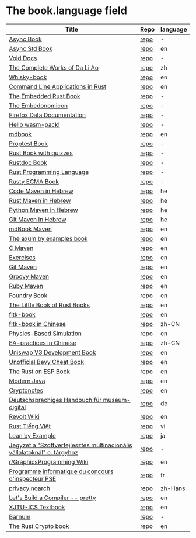 # The book.language field

| Title | Repo | language |
|-------|------|-------------|
| [Async Book](https://rust-lang.github.io/async-book/index.html) | [repo](https://github.com/rust-lang/async-book) | - | 
| [Async Std Book](https://book.async.rs/) | [repo](https://github.com/async-rs/async-std) | en | 
| [Void Docs](https://docs.voidlinux.org/) | [repo](https://github.com/void-linux/void-docs) | - | 
| [The Complete Works of Da Li Ao](https://whatot.github.io/leeao/index.html) | [repo](https://github.com/whatot/leeao) | zh | 
| [Whisky-book](https://docs.getwhisky.app/) | [repo](https://github.com/whisky-app/whisky-book) | en | 
| [Command Line Applications in Rust](https://rust-cli.github.io/book/index.html) | [repo](https://github.com/rust-cli/book) | en | 
| [The Embedded Rust Book](https://docs.rust-embedded.org/book/index.html) | [repo](https://github.com/rust-embedded/book) | - | 
| [The Embedonomicon](https://docs.rust-embedded.org/embedonomicon/index.html) | [repo](https://github.com/rust-embedded/embedonomicon) | - | 
| [Firefox Data Documentation]() | [repo](https://github.com/mozilla/data-docs) | - | 
| [Hello wasm-pack!](https://rustwasm.github.io/wasm-pack/book/) | [repo](https://github.com/rustwasm/wasm-pack) | - | 
| [mdbook](https://rust-lang.github.io/mdBook/) | [repo](https://github.com/rust-lang/mdbook) | en | 
| [Proptest Book](https://altsysrq.github.io/proptest-book/intro.html) | [repo](https://github.com/proptest-rs/proptest) | - | 
| [Rust Book with quizzes](https://rust-book.cs.brown.edu/) | [repo](https://github.com/cognitive-engineering-lab/rust-book) | - | 
| [Rustdoc Book](https://doc.rust-lang.org/stable/rustdoc/) | [repo](https://github.com/rust-lang/rust) | - | 
| [Rust Programming Language](https://doc.rust-lang.org/book/) | [repo](https://github.com/rust-lang/book) | - | 
| [Rusty ECMA Book](https://rusty-ecma.github.io/rusty-ecma-book/) | [repo](https://github.com/rusty-ecma/rusty-ecma-book) | - | 
| [Code Maven in Hebrew](https://he.code-maven.com/) | [repo](https://github.com/szabgab/he.code-maven.com) | he | 
| [Rust Maven in Hebrew](https://rust-he.code-maven.com/) | [repo](https://github.com/szabgab/rust-he.code-maven.com) | he | 
| [Python Maven in Hebrew](https://python-he.code-maven.com/) | [repo](https://github.com/szabgab/python-he.code-maven.com) | he | 
| [Git Maven in Hebrew](https://git-he.code-maven.com/) | [repo](https://github.com/szabgab/git-he.code-maven.com) | he | 
| [mdBook Maven](https://mdbook.code-maven.com/) | [repo](https://github.com/szabgab/mdbook.code-maven.com) | en | 
| [The axum by examples book](https://axum.code-maven.com/) | [repo](https://github.com/szabgab/axum) | en | 
| [C Maven](https://c.code-maven.com/) | [repo](https://github.com/szabgab/c.code-maven.com) | en | 
| [Exercises](https://exercises.code-maven.com/) | [repo](https://github.com/szabgab/exercises.code-maven.com) | en | 
| [Git Maven](https://git.code-maven.com/) | [repo](https://github.com/szabgab/git.code-maven.com) | en | 
| [Groovy Maven](https://groovy.code-maven.com/) | [repo](https://github.com/szabgab/groovy.code-maven.com) | en | 
| [Ruby Maven](https://ruby.code-maven.com/) | [repo](https://github.com/szabgab/ruby.code-maven.com) | en | 
| [Foundry Book](https://book.getfoundry.sh/) | [repo](https://github.com/foundry-rs/book) | en | 
| [The Little Book of Rust Books](https://lborb.github.io/book/) | [repo](https://github.com/lborb/book) | en | 
| [fltk-book](https://fltk-rs.github.io/fltk-book/) | [repo](https://github.com/fltk-rs/fltk-book) | en | 
| [fltk-book in Chinese](https://fltk.flatig.vip/) | [repo](https://github.com/flatigers/fltk-book-zh) | zh-CN | 
| [Physics-Based Simulation]() | [repo](https://github.com/phys-sim-book/mdbook-src) | en | 
| [EA-practices in Chinese]() | [repo](https://github.com/tonydeng/ea-practices) | zh-CN | 
| [Uniswap V3 Development Book](https://uniswapv3book.com/) | [repo](https://github.com/jeiwan/uniswapv3-book) | en | 
| [Unofficial Bevy Cheat Book](https://bevy-cheatbook.github.io/) | [repo](https://github.com/bevy-cheatbook/bevy-cheatbook) | en | 
| [The Rust on ESP Book](https://docs.esp-rs.org/book/) | [repo](https://github.com/esp-rs/book) | en | 
| [Modern Java](https://together-java.github.io/ModernJava/) | [repo](https://github.com/together-java/modernjava) | en | 
| [Cryptonotes](https://crypto.erhant.me/) | [repo](https://github.com/erhant/crypto-notes) | en | 
| [Deutschsprachiges Handbuch für museum-digital](https://de.handbook.museum-digital.info/) | [repo](https://github.com/museum-digital/handbook-de) | de | 
| [Revolt Wiki](https://developers.revolt.chat/) | [repo](https://github.com/revoltchat/wiki) | en | 
| [Rust Tiếng Việt](https://rust-tieng-viet.github.io/) | [repo](https://github.com/rust-tieng-viet/rust-tieng-viet.github.io) | vi | 
| [Lean by Example](https://lean-ja.github.io/lean-by-example/) | [repo](https://github.com/lean-ja/lean-by-example) | ja | 
| [Jegyzet a "Szoftverfejlesztés multinacionális vállalatoknál" c. tárgyhoz](https://szfmv2021-osz.github.io/handout/) | [repo](https://github.com/pintergreg/handout) | - | 
| [r/GraphicsProgramming Wiki](https://cody-duncan.github.io/r-graphicsprogramming-wiki/) | [repo](https://github.com/cody-duncan/r-graphicsprogramming-wiki) | en | 
| [Programme informatique du concours d'inspecteur PSE](https://mghrepo.github.io/pse-mdbook/) | [repo](https://github.com/mghrepo/pse-mdbook) | fr | 
| [privacy.noarch](https://privacy.n0ar.ch/) | [repo](https://github.com/privacy-noarch/privacy) | zh-Hans | 
| [Let's Build a Compiler -- pretty](https://xmonader.github.io/letsbuildacompiler-pretty/) | [repo](https://github.com/xmonader/letsbuildacompiler-pretty) | en | 
| [XJTU-ICS Textbook](https://xjtu-ics.github.io/textbook/) | [repo](https://github.com/xjtu-ics/textbook) | en | 
| [Barnum](https://stormasm.github.io/barnum/) | [repo](https://github.com/stormasm/barnum) | - | 
| [The Rust Crypto book](https://rustcrypto.org/) | [repo](https://github.com/rustcrypto/book) | en | 
